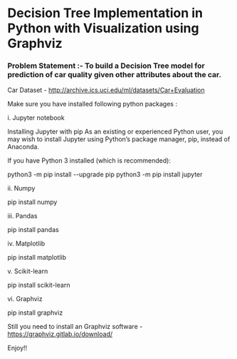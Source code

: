 # Decision Tree Implementation in Python with Visualization using Graphviz

### Problem Statement :- To build a Decision Tree model for prediction of car quality given other attributes about the car.

Car Dataset - http://archive.ics.uci.edu/ml/datasets/Car+Evaluation

Make sure you have installed following python packages :

i. Jupyter notebook

Installing Jupyter with pip
As an existing or experienced Python user, you may wish to install Jupyter using Python’s package manager, pip, instead of Anaconda.

If you have Python 3 installed (which is recommended):

python3 -m pip install --upgrade pip
python3 -m pip install jupyter

ii. Numpy

pip install numpy

iii. Pandas

pip install pandas

iv. Matplotlib

pip install matplotlib

v. Scikit-learn

pip install scikit-learn

vi. Graphviz

pip install graphviz

Still you need to install an Graphviz software - https://graphviz.gitlab.io/download/

Enjoy!!

